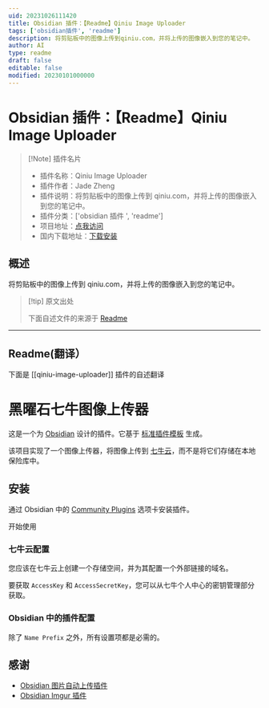 ```yaml
---
uid: 20231026111420
title: Obsidian 插件：【Readme】Qiniu Image Uploader
tags: ['obsidian插件', 'readme']
description: 将剪贴板中的图像上传到qiniu.com，并将上传的图像嵌入到您的笔记中。
author: AI
type: readme
draft: false
editable: false
modified: 20230101000000
---
```


# Obsidian 插件：【Readme】Qiniu Image Uploader

> [!Note] 插件名片
> - 插件名称：Qiniu Image Uploader
> - 插件作者：Jade Zheng
> - 插件说明：将剪贴板中的图像上传到 qiniu.com，并将上传的图像嵌入到您的笔记中。
> - 插件分类：['obsidian 插件 ', 'readme']
> - 项目地址：[点我访问](https://github.com/jianzs/obsidian-qiniu-image-uploader)
> - 国内下载地址：[下载安装](https://pkmer.cn/products/plugin/pluginMarket/?qiniu-image-uploader)

## 概述

将剪贴板中的图像上传到 qiniu.com，并将上传的图像嵌入到您的笔记中。

> [!tip] 原文出处
>
>下面自述文件的来源于 [Readme](https://ghproxy.net/https://raw.githubusercontent.com/jianzs/obsidian-qiniu-image-uploader/master/README.md)

---

## Readme(翻译）

下面是 [[qiniu-image-uploader]] 插件的自述翻译

# 黑曜石七牛图像上传器

这是一个为 [Obsidian](https://obsidian.md) 设计的插件。它基于 [标准插件模板](https://github.com/obsidianmd/obsidian-sample-plugin) 生成。

该项目实现了一个图像上传器，将图像上传到 [七牛云](https://www.qiniu.com/)，而不是将它们存储在本地保险库中。

## 安装

通过 Obsidian 中的 [Community Plugins](https://help.obsidian.md/Advanced+topics/Third-party+plugins#Discover+and+install+community+plugins) 选项卡安装插件。

开始使用

### 七牛云配置

您应该在七牛云上创建一个存储空间，并为其配置一个外部链接的域名。

要获取 `AccessKey` 和 `AccessSecretKey`，您可以从七牛个人中心的密钥管理部分获取。

### Obsidian 中的插件配置

除了 `Name Prefix` 之外，所有设置项都是必需的。

## 感谢

- [Obsidian 图片自动上传插件](https://github.com/renmu123/obsidian-image-auto-upload-plugin)
- [Obsidian Imgur 插件](https://github.com/gavvvr/obsidian-imgur-plugin)



